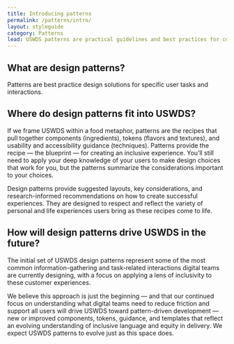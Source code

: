 ```yaml
---
title: Introducing patterns
permalink: /patterns/intro/
layout: styleguide
category: Patterns
lead: USWDS patterns are practical guidelines and best practices for common user interactions 
---
```


## What are design patterns?
Patterns are best practice design solutions for specific user tasks and interactions. 

## Where do design patterns fit into USWDS?

If we frame USWDS within a food metaphor, patterns are the recipes that pull together components (ingredients), tokens (flavors and textures), and usability and accessibility guidance (techniques). Patterns provide the recipe — the blueprint — for creating an inclusive experience. You’ll still need to apply your deep knowledge of your users to make design choices that work for you, but the patterns summarize the considerations important to your choices. 

Design patterns provide suggested layouts, key considerations, and research-informed recommendations on how to create successful experiences. They are designed to respect and reflect the variety of personal and life experiences users bring as these recipes come to life.

## How will design patterns drive USWDS in the future?

The initial set of USWDS design patterns represent some of the most common information-gathering and task-related interactions digital teams are currently designing, with a focus on applying a lens of inclusivity to these customer experiences.

We believe this approach is just the beginning — and that our continued focus on understanding what digital teams need to reduce friction and support all users will drive USWDS toward pattern-driven development — new or improved components, tokens, guidance, and templates that reflect an evolving understanding of inclusive language and equity in delivery. We expect USWDS patterns to evolve just as this space does. 